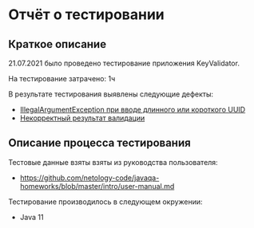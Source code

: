 # Отчёт о тестировании <KeyValidator>

## Краткое описание
21.07.2021 было проведено тестирование приложения KeyValidator.

На тестирование затрачено: 1ч
  

В результате тестирования выявлены следующие дефекты:
* [IllegalArgumentException при вводе длинного или короткого UUID](https://github.com/CrazyCoderilla/KeyValidator/issues/1)
* [Некорректный результат валидации](https://github.com/CrazyCoderilla/KeyValidator/issues/2)
  
## Описание процесса тестирования

Тестовые данные взяты взяты из руководства пользователя:
* https://github.com/netology-code/javaqa-homeworks/blob/master/intro/user-manual.md
  
Тестирование производилось в следующем окружении:
* Java 11
